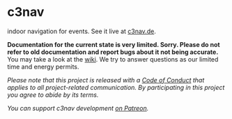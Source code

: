 # c3nav

indoor navigation for events. See it live at [c3nav.de](https://c3nav.de/).

**Documentation for the current state is very limited. Sorry. Please do not refer to old documentation and report bugs about it not being accurate.**
You may take a look at the [wiki](https://github.com/c3nav/c3nav/wiki). We try to answer questions as our limited time and energy permits.

*Please note that this project is released with a [Code of Conduct](CODE_OF_CONDUCT.md) that applies to all project-related communication. By participating in this project you agree to abide by its terms.*

*You can support c3nav development [on Patreon](https://www.patreon.com/c3nav).*

